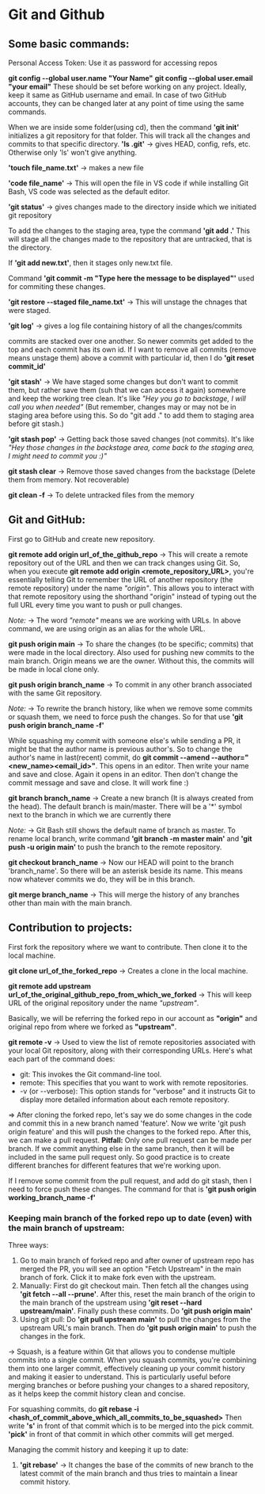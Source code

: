 # Git and Github

## Some basic commands:

Personal Access Token: Use it as password for accessing repos 

**git config --global user.name "Your Name"**
**git config --global user.email "your email"** 
These should be set before working on any project. Ideally, keep it same as GitHub username and email. In case of two GitHub accounts, they can be changed later at any point of time using the same commands.

When we are inside some folder(using cd), then the command **'git init'** initializes a git repository for that folder. This will track all the changes and commits to that specific directory.
**'ls .git'** -> gives HEAD, config, refs, etc. Otherwise only 'ls' won't give anything.

**'touch file_name.txt'** -> makes a new file

**'code file_name'** -> This will open the file in VS code if while installing Git Bash, VS code was selected as the default editor.

**'git status'** -> gives changes made to the directory inside which we initiated git repository

To add the changes to the staging area, type the command **'git add .'** This will stage all the changes made to the repository that are untracked, that is the directory.

If **'git add new.txt'**, then it stages only new.txt file.

Command **'git commit -m "Type here the message to be displayed"'** used for commiting these changes.

**'git restore --staged file_name.txt'** -> This will unstage the chnages that were staged.

**'git log'** -> gives a log file containing history of all the changes/commits

commits are stacked over one another. So newer commits get added to the top and each commit has its own id. If I want to remove all commits (remove means unstage them) above a commit with particular id, then I do **'git reset commit_id'**

**'git stash'** -> We have staged some changes but don't want to commit them, but rather save them (suh that we can access it again) somewhere and keep the working tree clean. It's like *"Hey you go to backstage, I will call you when needed"* (But remember, changes may or may not be in staging area before using this. So do "git add ." to add them to staging area before git stash.)

**'git stash pop'** -> Getting back those saved changes (not commits). It's like *"Hey those changes in the backstage area, come back to the staging area, I might need to commit you :)"*

**git stash clear** -> Remove those saved changes from the backstage (Delete them from memory. Not recoverable)

**git clean -f** -> To delete untracked files from the memory

## Git and GitHub:

First go to GitHub and create new repository.

**git remote add origin url_of_the_github_repo** -> This will create a remote repository out of the URL and then we can track changes using Git. So, when you execute **git remote add origin <remote_repository_URL>**, you're essentially telling Git to remember the URL of another repository (the remote repository) under the name *"origin"*. This allows you to interact with that remote repository using the shorthand "origin" instead of typing out the full URL every time you want to push or pull changes.

*Note:* -> The word *"remote"* means we are working with URLs. In above command, we are using origin as an alias for the whole URL.

**git push origin main** -> To share the changes (to be specific; commits) that were made in the local directory. Also used for pushing new commits to the main branch. Origin means we are the owner.
Without this, the commits will be made in local clone only.

**git push origin branch_name** -> To commit in any other branch associated with the same Git repository.

*Note:* -> To rewrite the branch history, like when we remove some commits or squash them, we need to force push the changes. So for that use **'git push origin branch_name -f'**

While squashing my commit with someone else's while sending a PR, it might be that the author name is previous author's. So to change the author's name in last(recent) commit, do **git commit --amend --author="<new_name><email_id>"**. This opens in an editor. Then write your name and save and close. Again it opens in an editor. Then don't change the commit message and save and close.
It will work fine :) 

**git branch branch_name** -> Create a new branch (It is always created from the head). The default branch is main/master. There will be a '*' symbol next to the branch in which we are currently there

*Note:* -> Git Bash still shows the default name of branch as master. To rename local branch, write command **'git branch -m master main'** and **'git push -u origin main'** to push the branch to the remote repository.

**git checkout branch_name** -> Now our HEAD will point to the branch 'branch_name'. So there will be an asterisk beside its name. This means now whatever commits we do, they will be in this branch.

**git merge branch_name** -> This will merge the history of any branches other than main with the main branch. 

## Contribution to projects:

First fork the repository where we want to contribute.
Then clone it to the local machine.

**git clone url_of_the_forked_repo** -> Creates a clone in the local machine.

**git remote add upstream url_of_the_original_github_repo_from_which_we_forked** -> This will keep URL of the original repository under the name *"upstream"*.

Basically, we will be referring the forked repo in our account as **"origin"** and original repo from where we forked as **"upstream"**.

**git remote -v** -> Used to view the list of remote repositories associated with your local Git repository, along with their corresponding URLs. Here's what each part of the command does:

* git: This invokes the Git command-line tool.
* remote: This specifies that you want to work with remote repositories.
* -v (or --verbose): This option stands for "verbose" and it instructs Git to display more detailed information about each remote repository.

=> After cloning the forked repo, let's say we do some changes in the code and commit this in a new branch named 'feature'. Now we write 'git push origin feature' and this will push the changes to the forked repo. After this, we can make a pull request.
**Pitfall:** Only one pull request can be made per branch. If we commit anything else in the same branch, then it will be included in the same pull request only. So good practice is to create different branches for different features that we're working upon.

If I remove some commit from the pull request, and add do git stash, then I need to force push these changes. The command for that is **'git push origin working_branch_name -f'**

### Keeping main branch of the forked repo up to date (even) with the main branch of upstream:

Three ways:

1. Go to main branch of forked repo and after owner of upstream repo has merged the PR, you will see an option "Fetch Upstream" in the main branch of fork. Click it to make fork even with the upstream. 
1. Manually: First do git checkout main. Then fetch all the changes using **'git fetch --all --prune'**. After this, reset the main branch of the origin to the main branch of the upstream using **'git reset --hard upstream/main'**. Finally push these commits. Do **'git push origin main'**
1. Using git pull: Do **'git pull upstream main'** to pull the changes from the upstream URL's main branch. Then do **'git push origin main'** to push the changes in the fork.

-> Squash, is a feature within Git that allows you to condense multiple commits into a single commit. When you squash commits, you're combining them into one larger commit, effectively cleaning up your commit history and making it easier to understand. This is particularly useful before merging branches or before pushing your changes to a shared repository, as it helps keep the commit history clean and concise.

For squashing commits, do **git rebase -i <hash_of_commit_above_which_all_commits_to_be_squashed>**
Then write **'s'** in front of that commit which is to be merged into the pick commit. **'pick'** in front of that commit in which other commits will get merged.

Managing the commit history and keeping it up to date: 
1. **'git rebase'** -> It changes the base of the commits of new branch to the latest commit of the main branch and thus tries to maintain a linear commit history. 
